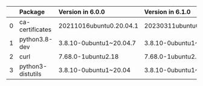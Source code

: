 <!-- markdown-link-check-disable -->

|    | Package           | Version in 6.0.0        | Version in 6.1.0        | Status   |
|---:|:------------------|:------------------------|:------------------------|:---------|
|  0 | ca-certificates   | 20211016ubuntu0.20.04.1 | 20230311ubuntu0.20.04.1 | UPDATED  |
|  1 | python3.8-dev     | 3.8.10-0ubuntu1~20.04.7 | 3.8.10-0ubuntu1~20.04.8 | UPDATED  |
|  2 | curl              | 7.68.0-1ubuntu2.18      | 7.68.0-1ubuntu2.18      |          |
|  3 | python3-distutils | 3.8.10-0ubuntu1~20.04   | 3.8.10-0ubuntu1~20.04   |          |